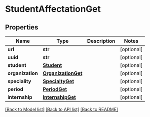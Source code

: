 # StudentAffectationGet

## Properties
Name | Type | Description | Notes
------------ | ------------- | ------------- | -------------
**url** | **str** |  | [optional] 
**uuid** | **str** |  | [optional] 
**student** | [**Student**](Student.md) |  | [optional] 
**organization** | [**OrganizationGet**](OrganizationGet.md) |  | [optional] 
**speciality** | [**SpecialtyGet**](SpecialtyGet.md) |  | [optional] 
**period** | [**PeriodGet**](PeriodGet.md) |  | [optional] 
**internship** | [**InternshipGet**](InternshipGet.md) |  | [optional] 

[[Back to Model list]](../README.md#documentation-for-models) [[Back to API list]](../README.md#documentation-for-api-endpoints) [[Back to README]](../README.md)


